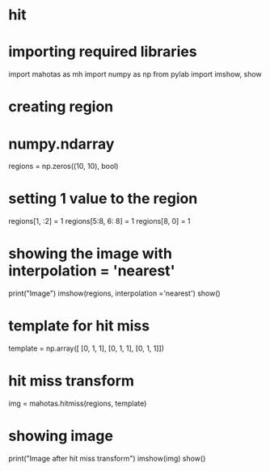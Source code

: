 # hit
# importing required libraries
import mahotas as mh
import numpy as np
from pylab import imshow, show
	
# creating region
# numpy.ndarray
regions = np.zeros((10, 10), bool)
	
# setting 1 value to the region
regions[1, :2] = 1
regions[5:8, 6: 8] = 1
regions[8, 0] = 1
	
# showing the image with interpolation = 'nearest'
print("Image")
imshow(regions, interpolation ='nearest')
show()

# template for hit miss
template = np.array([
			[0, 1, 1],
			[0, 1, 1],
			[0, 1, 1]])

# hit miss transform
img = mahotas.hitmiss(regions, template)

# showing image
print("Image after hit miss transform")
imshow(img)
show()
